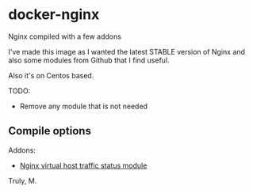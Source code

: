 # docker-nginx
Nginx compiled with a few addons

I've made this image as I wanted the latest STABLE version of Nginx and
also some modules from Github that I find useful.

Also it's on Centos based.

TODO:
  - Remove any module that is not needed

Compile options
  -

Addons:
  - [Nginx virtual host traffic status module](https://github.com/vozlt/nginx-module-vts)


Truly,
M.
